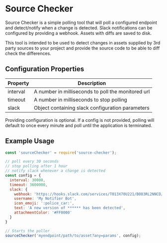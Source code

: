 # Source Checker

Source Checker is a simple polling tool that will poll a configured endpoint and detect/notify when a change is detected. Slack notifications can be configured by providing a webhook. Assets with diffs are saved to disk. 

This tool is intended to be used to detect changes in assets supplied by 3rd party sources to your project and provide the source code to be able to diff check the differences.

## Configuration Properties

| Property  | Description |
| ------------- | ------------- |
| interval    | A number in milliseconds to poll the monitored url |
| timeout     | A number in milliseconds to stop polling
| slack  | Object containing slack configuration parameters |

Providing configuration is optional. If a config is not provided, polling will default to once every minute and poll until the application is terminated.

## Example Usage

```javascript
const 'sourceChecker' = require('source-checker');

// poll every 30 seconds
// stop polling after 1 hour
// notify slack whenever a change is detected
const config = {
  interval: 30000,
  timeout: 3600000,
  slack: {
    webhook: 'https://hooks.slack.com/services/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',
    username: 'My Notifier Bot',
    icon_emoji: ':police_car:',
    text: 'A new version of ****** has been detected',
    attachmentColor: '#FF0000'
  }
}

// Starts the poller
sourceChecker('myendpoint/path/to/asset?any=params', config);
```
